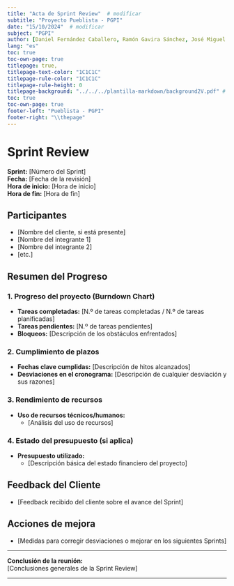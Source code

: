 ```yaml
---
title: "Acta de Sprint Review"  # modificar
subtitle: "Proyecto Pueblista - PGPI"
date: "15/10/2024"  # modificar
subject: "PGPI"
author: [Daniel Fernández Caballero, Ramón Gavira Sánchez, José Miguel Iborra Conejo, Antonio Macías Ferrera, Rafael Pulido Cifuentes]
lang: "es"
toc: true
toc-own-page: true
titlepage: true,
titlepage-text-color: "1C1C1C"
titlepage-rule-color: "1C1C1C"
titlepage-rule-height: 0
titlepage-background: "../../../plantilla-markdown/background2V.pdf" # modificar si el doc es horizontal
toc: true
toc-own-page: true
footer-left: "Pueblista - PGPI"
footer-right: "\\thepage"
---
```


# Sprint Review

**Sprint:** [Número del Sprint]  
**Fecha:** [Fecha de la revisión]  
**Hora de inicio:** [Hora de inicio]  
**Hora de fin:** [Hora de fin]  

## Participantes
- [Nombre del cliente, si está presente]
- [Nombre del integrante 1]
- [Nombre del integrante 2]
- [etc.]

## Resumen del Progreso

### 1. Progreso del proyecto (Burndown Chart)
- **Tareas completadas:** [N.º de tareas completadas / N.º de tareas planificadas]
- **Tareas pendientes:** [N.º de tareas pendientes]
- **Bloqueos:** [Descripción de los obstáculos enfrentados]

### 2. Cumplimiento de plazos
- **Fechas clave cumplidas:** [Descripción de hitos alcanzados]
- **Desviaciones en el cronograma:** [Descripción de cualquier desviación y sus razones]

### 3. Rendimiento de recursos
- **Uso de recursos técnicos/humanos:**  
  - [Análisis del uso de recursos]

### 4. Estado del presupuesto (si aplica)
- **Presupuesto utilizado:**  
  - [Descripción básica del estado financiero del proyecto]

## Feedback del Cliente
- [Feedback recibido del cliente sobre el avance del Sprint]

## Acciones de mejora
- [Medidas para corregir desviaciones o mejorar en los siguientes Sprints]

---

**Conclusión de la reunión:**  
[Conclusiones generales de la Sprint Review]

---